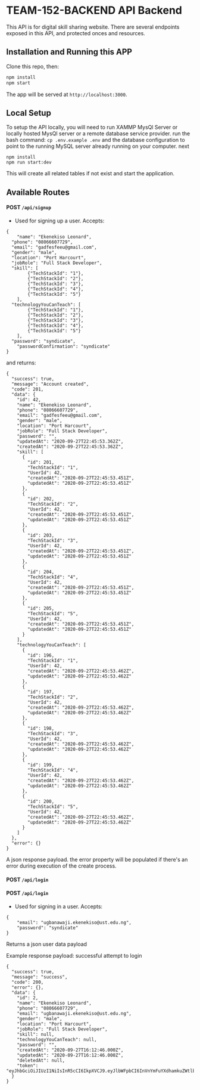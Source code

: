# TEAM-152-BACKEND API Backend

This API is for digital skill sharing website. There are several endpoints exposed in this API, and protected onces and resources.

## Installation and Running this APP

Clone this repo, then: 

``` bash
npm install
npm start
```

The app will be served at `http://localhost:3000`.


## Local Setup

To setup the API locally, you will need to run XAMMP MysQl Server or locally hosted MysQl server or a remote database service provider. run the bash command: `cp .env.example .env` and the database configuration to point to the running MySQL server already running on your computer. next

```
npm install
npm run start:dev
```

This will create all related tables if not exist and start the application.


## Available Routes

#### **POST** `/api/signup`
* Used for signing up a user. Accepts:
```
{
	"name": "Ekenekiso Leonard",
  "phone": "08066607729",
  "email": "gadfesfeeu@gmail.com",
  "gender": "male",
  "location": "Port Harcourt",
  "jobRole": "Full Stack Developer",
  "skill": [
		{"TechStackId": "1"},
		{"TechStackId": "2"},
		{"TechStackId": "3"},
		{"TechStackId": "4"},
		{"TechStackId": "5"}
	],
  "technologyYouCanTeach": [
		{"TechStackId": "1"},
		{"TechStackId": "2"},
		{"TechStackId": "3"},
		{"TechStackId": "4"},
		{"TechStackId": "5"}
	],
  "password": "syndicate",
	"passwordConfirmation": "syndicate"
}
```
and returns:
```
{
  "success": true,
  "message": "Account created",
  "code": 201,
  "data": {
    "id": 42,
    "name": "Ekenekiso Leonard",
    "phone": "08066607729",
    "email": "gadfesfeeu@gmail.com",
    "gender": "male",
    "location": "Port Harcourt",
    "jobRole": "Full Stack Developer",
    "password": "",
    "updatedAt": "2020-09-27T22:45:53.362Z",
    "createdAt": "2020-09-27T22:45:53.362Z",
    "skill": [
      {
        "id": 201,
        "TechStackId": "1",
        "UserId": 42,
        "createdAt": "2020-09-27T22:45:53.451Z",
        "updatedAt": "2020-09-27T22:45:53.451Z"
      },
      {
        "id": 202,
        "TechStackId": "2",
        "UserId": 42,
        "createdAt": "2020-09-27T22:45:53.451Z",
        "updatedAt": "2020-09-27T22:45:53.451Z"
      },
      {
        "id": 203,
        "TechStackId": "3",
        "UserId": 42,
        "createdAt": "2020-09-27T22:45:53.451Z",
        "updatedAt": "2020-09-27T22:45:53.451Z"
      },
      {
        "id": 204,
        "TechStackId": "4",
        "UserId": 42,
        "createdAt": "2020-09-27T22:45:53.451Z",
        "updatedAt": "2020-09-27T22:45:53.451Z"
      },
      {
        "id": 205,
        "TechStackId": "5",
        "UserId": 42,
        "createdAt": "2020-09-27T22:45:53.451Z",
        "updatedAt": "2020-09-27T22:45:53.451Z"
      }
    ],
    "technologyYouCanTeach": [
      {
        "id": 196,
        "TechStackId": "1",
        "UserId": 42,
        "createdAt": "2020-09-27T22:45:53.462Z",
        "updatedAt": "2020-09-27T22:45:53.462Z"
      },
      {
        "id": 197,
        "TechStackId": "2",
        "UserId": 42,
        "createdAt": "2020-09-27T22:45:53.462Z",
        "updatedAt": "2020-09-27T22:45:53.462Z"
      },
      {
        "id": 198,
        "TechStackId": "3",
        "UserId": 42,
        "createdAt": "2020-09-27T22:45:53.462Z",
        "updatedAt": "2020-09-27T22:45:53.462Z"
      },
      {
        "id": 199,
        "TechStackId": "4",
        "UserId": 42,
        "createdAt": "2020-09-27T22:45:53.462Z",
        "updatedAt": "2020-09-27T22:45:53.462Z"
      },
      {
        "id": 200,
        "TechStackId": "5",
        "UserId": 42,
        "createdAt": "2020-09-27T22:45:53.462Z",
        "updatedAt": "2020-09-27T22:45:53.462Z"
      }
    ]
  },
  "error": {}
}
```
 A json response payload. the error property will be populated if there's an error during execution of the create process.

#### **POST** `/api/login`
#### **POST** `/api/login`
* Used for signing in a user. Accepts: 
```
{
	"email": "ugbanawaji.ekenekiso@ust.edu.ng",
	"password": "syndicate"
}
```
 Returns a json user data payload

Example response payload: successful attempt to login

```
{
  "success": true,
  "message": "success",
  "code": 200,
  "error": {},
  "data": {
    "id": 2,
    "name": "Ekenekiso Leonard",
    "phone": "08066607729",
    "email": "ugbanawaji.ekenekiso@ust.edu.ng",
    "gender": "male",
    "location": "Port Harcourt",
    "jobRole": "Full Stack Developer",
    "skill": null,
    "technologyYouCanTeach": null,
    "password": "",
    "createdAt": "2020-09-27T16:12:46.000Z",
    "updatedAt": "2020-09-27T16:12:46.000Z",
    "deletedAt": null,
    "token": "eyJhbGciOiJIUzI1NiIsInR5cCI6IkpXVCJ9.eyJlbWFpbCI6InVnYmFuYXdhamkuZWtlbmVraXNvQHVzdC5lZHUubmciLCJwaG9uZSI6IjA4MDY2NjA3NzI5IiwiaWQiOjIsImlhdCI6MTYwMTQ3MTM2MiwiZXhwIjoxNzU2OTkxMzYyfQ.rQiKxszeuTAB4BKWSn65YyxcPGfxw_LD_4EgEPUn3uc"
  }
}
```